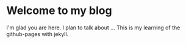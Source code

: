 # Welcome to my blog

I'm glad you are here. I plan to talk about ...
This is my learning of the github-pages with jekyll.
